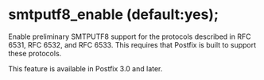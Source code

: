 # smtputf8_enable (default:yes); 

 Enable preliminary SMTPUTF8 support for the protocols described
in RFC 6531, RFC 6532, and RFC 6533. This requires that Postfix is
built to support these protocols. 

 This feature is available in Postfix 3.0 and later. 


